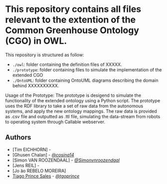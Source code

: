# This repository contains all files relevant to the extention of the Common Greenhouse Ontology (CGO) in OWL.

This repository is structured as follow:

- `./owl`: folder containing the definition files of XXXXX.
- `./prototype`: folder containing files to simulate the implementation of the extended CGO
- `./OntoUML`: folder containing OntoUML diagrams describing the domain behind XXXXXXXXXX.



Usage of the Prototype:
The prototype is desigend to simulate the functionality of the extended ontology using a Python script. The prototype uses the RDF library to take a set of raw data from the autonomous systems, and apply the new ontology mappings. The raw data is provided as .csv file and outputted as .ttl file, simulating the data-stream from robots to operating system through Callable webserver.




## Authors

- [Tim EICHHORN] - 
- [Ghusen Chalan] - [*@cosina14*](https://github.com/Cosina14)
- [Simon VAN ROOZENDAAL] - [*@Simonvnroozendaal*](https://github.com/SimonvRoozendaal)
- [Jens REIL] -
- [Jo ̃ao REBELO MOREIRA]
- [Tiago Prince Sales](https://www.researchgate.net/profile/Tiago_Prince_Sales) - [*@tgoprince*](https://github.com/tgoprince)



